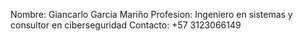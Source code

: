 Nombre: Giancarlo Garcia Mariño
Profesion: Ingeniero en sistemas y consultor en ciberseguridad 
Contacto: +57 3123066149
